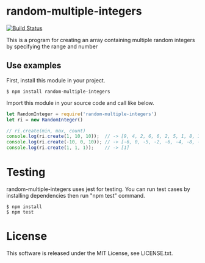 # random-multiple-integers

[![Build Status](https://travis-ci.org/wafuwafu13/random-multiple-integers.svg?branch=master)](https://travis-ci.org/wafuwafu13/random-multiple-integers)

This is a program for creating an array containing multiple random integers by specifying the range and number

## Use examples

First, install this module in your project.
```
$ npm install random-multiple-integers
```
Import this module in your source code and call like below.

```javascript
let RandomInteger = require('random-multiple-integers')
let ri = new RandomInteger()

// ri.create(min, max, count)
console.log(ri.create(1, 10, 10));  // -> [9, 4, 2, 6, 6, 2, 5, 1, 8, 10]
console.log(ri.create(-10, 0, 10)); // -> [-6, 0, -5, -2, -6, -4, -8, -3, -10, -9]
console.log(ri.create(1, 1, 1));    // -> [1]
```

# Testing

random-multiple-integers uses jest for testing. You can run test cases by installing dependencies then run "npm test" command.
```
$ npm install
$ npm test
```

# License

This software is released under the MIT License, see LICENSE.txt.
